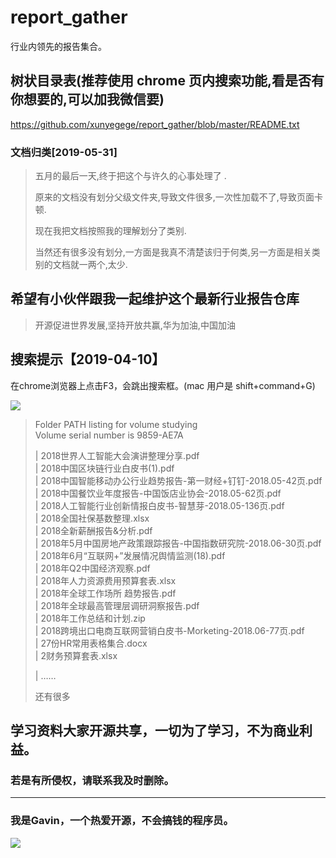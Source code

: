 #   report_gather



行业内领先的报告集合。

## 树状目录表(推荐使用 chrome 页内搜索功能,看是否有你想要的,可以加我微信要)

https://github.com/xunyegege/report_gather/blob/master/README.txt

###  文档归类[2019-05-31]

> 五月的最后一天,终于把这个与许久的心事处理了 .  
>
> 原来的文档没有划分父级文件夹,导致文件很多,一次性加载不了,导致页面卡顿.  
>
> 现在我把文档按照我的理解划分了类别.  
>
> 当然还有很多没有划分,一方面是我真不清楚该归于何类,另一方面是相关类别的文档就一两个,太少.  

## 希望有小伙伴跟我一起维护这个最新行业报告仓库

> 开源促进世界发展,坚持开放共赢,华为加油,中国加油



## 搜索提示【2019-04-10】

在chrome浏览器上点击F3，会跳出搜索框。(mac 用户是 shift+command+G)

![](https://ws3.sinaimg.cn/large/005BYqpgly1g1xau6vzeqg31c80mzqjl.jpg)

> Folder PATH listing for volume studying  
> Volume serial number is 9859-AE7A  
> 
> |   2018世界人工智能大会演讲整理分享.pdf  
> |   2018中国区块链行业白皮书(1).pdf  
> |   2018中国智能移动办公行业趋势报告-第一财经+钉钉-2018.05-42页.pdf  
> |   2018中国餐饮业年度报告-中国饭店业协会-2018.05-62页.pdf  
> |   2018人工智能行业创新情报白皮书-智慧芽-2018.05-136页.pdf  
> |   2018全国社保基数整理.xlsx  
> |   2018全新薪酬报告&分析.pdf  
> |   2018年5月中国房地产政策跟踪报告-中国指数研究院-2018.06-30页.pdf  
> |   2018年6月“互联网+”发展情况舆情监测(18).pdf  
> |   2018年Q2中国经济观察.pdf  
> |   2018年人力资源费用预算套表.xlsx  
> |   2018年全球工作场所 趋势报告.pdf  
> |   2018年全球最高管理层调研洞察报告.pdf  
> |   2018年工作总结和计划.zip  
> |   2018跨境出口电商互联网营销白皮书-Morketing-2018.06-77页.pdf  
> |   27份HR常用表格集合.docx  
> |   2财务预算套表.xlsx  
> 
> |  ……  
> 
> 还有很多





## 学习资料大家开源共享，一切为了学习，不为商业利益。

### 若是有所侵权，请联系我及时删除。

------

### 我是Gavin，一个热爱开源，不会搞钱的程序员。

![](https://ws3.sinaimg.cn/large/005BYqpgly1g2cjemlg3pj30by0by754.jpg)

